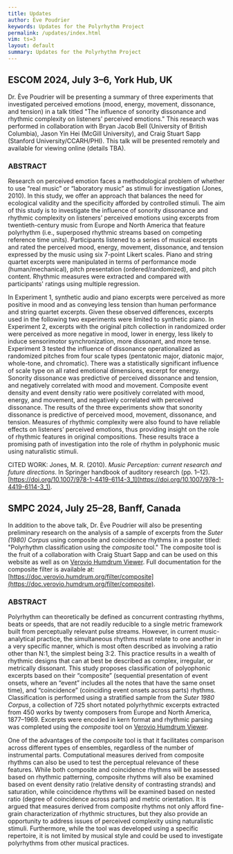 ```yaml
---
title: Updates
author: Ève Poudrier
keywords: Updates for the Polyrhythm Project
permalink: /updates/index.html
vim: ts=3
layout: default
summary: Updates for the Polyrhythm Project
---
```


## ESCOM 2024, July 3&ndash;6, York Hub, UK

Dr. Ève Poudrier will be presenting a summary of three experiments that investigated perceived emotions (mood, energy, movement, dissonance, and tension) in a talk titled "The influence of sonority dissonance and rhythmic complexity on listeners' perceived emotions." This research was performed in collaboration with Bryan Jacob Bell (University of British Columbia), Jason Yin Hei (McGill University), and Craig Stuart Sapp (Stanford University/CCARH/PHI). This talk will be presented remotely and available for viewing online (details TBA).

### ABSTRACT

Research on perceived emotion faces a methodological problem of whether to use “real music”
or “laboratory music” as stimuli for investigation (Jones, 2010). In this study, we offer an
approach that balances the need for ecological validity and the specificity afforded by controlled
stimuli. The aim of this study is to investigate the influence of sonority dissonance and rhythmic complexity on listeners’ perceived emotions using excerpts from twentieth-century music from Europe and North America that feature polyrhythm (i.e., superposed rhythmic streams based on competing reference time units). Participants listened to a series of musical excerpts and rated the perceived mood, energy, movement, dissonance, and tension expressed by the music using six 7-point Likert scales. Piano and string quartet excerpts were manipulated in terms of performance mode (human/mechanical), pitch presentation (ordered/randomized), and pitch content. Rhythmic measures were extracted and compared with participants' ratings using multiple regression.

In Experiment 1, synthetic audio and piano excerpts were perceived as more positive in mood and as conveying less tension than human performance and string quartet excerpts. Given these observed differences, excerpts used in the following two experiments were limited to synthetic piano. In Experiment 2, excerpts with the original pitch collection in randomized order were perceived as more negative in mood, lower in energy, less likely to induce sensorimotor synchronization, more dissonant, and more tense. Experiment 3 tested the influence of dissonance operationalized as randomized pitches from four scale types (pentatonic major, diatonic major, whole-tone, and chromatic). There was a statistically significant influence of scale type on all rated emotional dimensions, excerpt for energy. Sonority dissonance was predictive of perceived dissonance and tension, and negatively correlated with mood and movement. Composite event density and event density ratio were positively correlated with mood, energy, and movement, and negatively correlated with perceived dissonance. The results of the three experiments show that sonority dissonance is predictive of perceived mood, movement, dissonance, and tension. Measures of rhythmic complexity were also found to have reliable effects on listeners’ perceived emotions, thus providing insight on the role of rhythmic features in original compositions. These results trace a promising path of investigation into the role of rhythm in polyphonic music using naturalistic stimuli.

CITED WORK: Jones, M. R. (2010). <em>Music Perception: current research and future directions</em>. In Springer handbook of auditory research (pp. 1–12). [https://doi.org/10.1007/978-1-4419-6114-3_1](https://doi.org/10.1007/978-1-4419-6114-3_1).

## SMPC 2024, July 25&ndash;28, Banff, Canada

In addition to the above talk, Dr. Ève Poudrier will also be presenting preliminary research on the analysis of a sample of excerpts from the <em>Suter (1980) Corpus</em> using composite and coincidence rhythms in a poster titled: "Polyrhythm classification using the <em>composite</em> tool." The composite tool is the fruit of a collaboration with Craig Stuart Sapp and can be used on this website as well as on [Verovio Humdrum Viewer](https://verovio.humdrum.org). Full documentation for the composite filter is available at: [https://doc.verovio.humdrum.org/filter/composite](https://doc.verovio.humdrum.org/filter/composite).

### ABSTRACT

Polyrhythm can theoretically be defined as concurrent contrasting rhythms, beats or speeds, that are not readily reducible to a single metric framework built from perceptually relevant pulse streams. However, in current music-analytical practice, the simultaneous rhythms must relate to one another in a very specific manner, which is most often described as involving a ratio other than N:1, the simplest being 3:2. This practice results in a wealth of rhythmic designs that can at best be described as complex, irregular, or metrically dissonant. This study proposes classification of polyophonic excerpts based on their “composite” (sequential presentation of event onsets, where an “event” includes all the notes that have the same onset time), and “coincidence” (coinciding event onsets across parts) rhythms. Classification is performed using a stratified sample from the <em>Suter 1980 Corpus</em>, a collection of 725 short notated polyrhythmic excerpts extracted from 450 works by twenty composers from Europe and North America, 1877&ndash;1969. Excerpts were encoded in kern format and rhythmic parsing was completed using the <em>composite</em> tool on [Verovio Humdrum Viewer](https://verovio.humdrum.org). 

One of the advantages of the <em>composite</em> tool is that it facilitates comparison across different types of ensembles, regardless of the number of instrumental parts. Computational measures derived from composite rhythms can also be used to test the perceptual relevance of these features. While both composite and coincidence rhythms will be assessed based on rhythmic patterning, composite rhythms will also be examined based on event density ratio (relative density of contrasting strands) and saturation, while coincidence rhythms will be examined based on nested ratio (degree of coincidence across parts) and metric orientation. It is argued that measures derived from composite rhythms not only afford fine-grain characterization of rhythmic structures, but they also provide an opportunity to address issues of perceived complexity using naturalistic stimuli. Furthermore, while the tool was developed using a specific repertoire, it is not limited by musical style and could be used to investigate polyrhythms from other musical practices.




